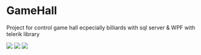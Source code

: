 # GameHall

Project for control game hall ecpecially billiards with sql server & WPF with telerik library


<img src="http://uupload.ir/files/q8tg_1.png"/>
<img src="http://uupload.ir/files/vpaq_2.png" />
<img src="http://uupload.ir/files/7o4g_3.png" />
